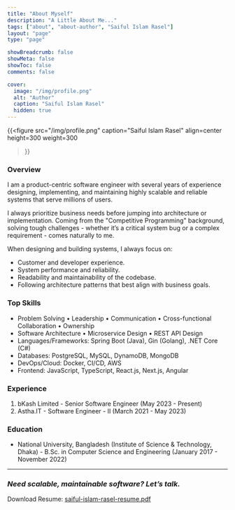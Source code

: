 ```yaml
---
title: "About Myself"
description: "A Little About Me..."
tags: ["about", "about-author", "Saiful Islam Rasel"]
layout: "page"
type: "page"

showBreadcrumb: false
showMeta: false
showToc: false
comments: false

cover:
  image: "/img/profile.png"
  alt: "Author"
  caption: "Saiful Islam Rasel"
  hidden: true
---
```


{{<figure
    src="/img/profile.png"
    caption="Saiful Islam Rasel"
    align=center
    height=300
    weight=300
>}}

### Overview

I am a product-centric software engineer with several years of experience designing, implementing, and maintaining highly scalable and reliable systems that serve millions of users.

I always prioritize business needs before jumping into architecture or implementation. Coming from the "Competitive Programming" background, solving tough challenges - whether it’s a critical system bug or a complex requirement - comes naturally to me.

When designing and building systems, I always focus on:

- Customer and developer experience.
- System performance and reliability.
- Readability and maintainability of the codebase.
- Following architecture patterns that best align with business goals.


### Top Skills
- Problem Solving • Leadership • Communication • Cross-functional Collaboration • Ownership
- Software Architecture • Microservice Design • REST API Design
- Languages/Frameworks: Spring Boot (Java), Gin (Golang), .NET
Core (C#)
- Databases: PostgreSQL, MySQL, DynamoDB, MongoDB
- DevOps/Cloud: Docker, CI/CD, AWS
- Frontend: JavaScript, TypeScript, React.js, Next.js, Angular


### Experience
1. bKash Limited - Senior Software Engineer (May 2023 - Present)
2. Astha.IT - Software Engineer - II (March 2021 - May 2023)


### Education
- National University, Bangladesh (Institute of Science & Technology, Dhaka) -
B.Sc. in Computer Science and Engineering (January
2017 - November 2022)

---

### *Need scalable, maintainable software? Let’s talk.* ###
Download Resume: [saiful-islam-rasel-resume.pdf](/saiful-islam-rasel-resume.pdf)